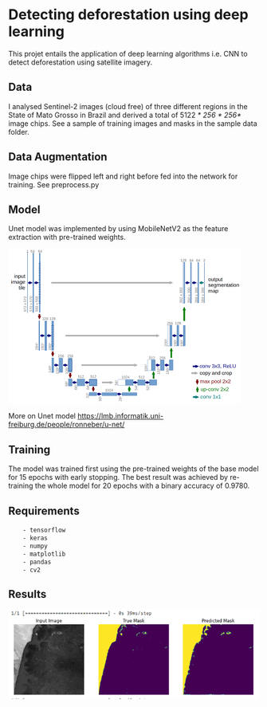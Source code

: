 # Detecting deforestation using deep learning

This projet entails the application of deep learning algorithms i.e. CNN to detect deforestation using satellite imagery.

## Data
I analysed Sentinel-2 images (cloud free) of three different regions in the State of Mato Grosso in Brazil and derived a total of 5122 _* 256 * 256*_ image chips. See a sample of training images and masks in the sample data folder.

## Data Augmentation
Image chips were flipped left and right before fed into the network for training. See preprocess.py

## Model
Unet model was implemented by using MobileNetV2 as the feature extraction with pre-trained weights.

![results/u-net-architecture.png](results/u-net-architecture.png)

More on Unet model https://lmb.informatik.uni-freiburg.de/people/ronneber/u-net/

## Training
The model was trained first using the pre-trained weights of the base model for 15 epochs with early stopping. The best result was achieved by re-training the whole model for 20 epochs with a binary accuracy of 0.9780.


## Requirements
        - tensorflow
        - keras
        - numpy
        - matplotlib
        - pandas
        - cv2
        
## Results

![results/predict_2.PNG](results/predict_2.PNG)
